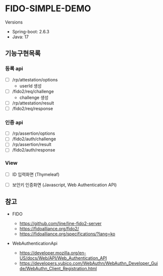 # FIDO-SIMPLE-DEMO

Versions
- Spring-boot: 2.6.3
- Java: 17


## 기능구현목록

### 등록 api
- [ ] /rp/attestation/options
  - userId 생성
- [ ] /fido2/req/challenge
  - challenge 생성
- [ ] /rp/attestation/result
- [ ] /fido2/req/response

### 인증 api
- [ ] /rp/assertion/options
- [ ] /fido2/auth/challenge
- [ ] /rp/assertion/result
- [ ] /fido2/auth/response

### View
- [ ] ID 입력화면 (Thymeleaf)
- [ ] 보안키 인증화면 (Javascript, Web Authentication API)


## 참고

- FIDO
  - https://github.com/line/line-fido2-server
  - https://fidoalliance.org/fido2/
  - https://fidoalliance.org/specifications/?lang=ko

- WebAuthenticationApi
  - https://developer.mozilla.org/en-US/docs/Web/API/Web_Authentication_API
  - https://developers.yubico.com/WebAuthn/WebAuthn_Developer_Guide/WebAuthn_Client_Registration.html
